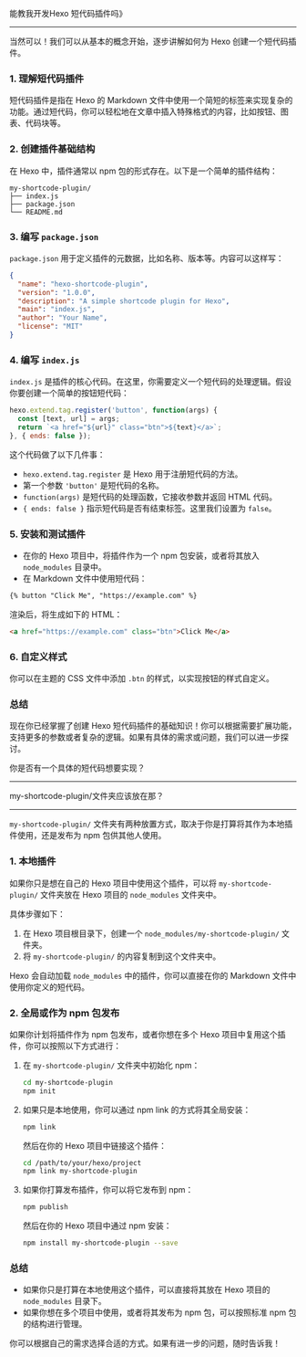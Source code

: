 能教我开发Hexo 短代码插件吗》

---

当然可以！我们可以从基本的概念开始，逐步讲解如何为 Hexo 创建一个短代码插件。

### 1. 理解短代码插件
短代码插件是指在 Hexo 的 Markdown 文件中使用一个简短的标签来实现复杂的功能。通过短代码，你可以轻松地在文章中插入特殊格式的内容，比如按钮、图表、代码块等。

### 2. 创建插件基础结构
在 Hexo 中，插件通常以 npm 包的形式存在。以下是一个简单的插件结构：

```
my-shortcode-plugin/
├── index.js
├── package.json
└── README.md
```

### 3. 编写 `package.json`
`package.json` 用于定义插件的元数据，比如名称、版本等。内容可以这样写：

```json
{
  "name": "hexo-shortcode-plugin",
  "version": "1.0.0",
  "description": "A simple shortcode plugin for Hexo",
  "main": "index.js",
  "author": "Your Name",
  "license": "MIT"
}
```

### 4. 编写 `index.js`
`index.js` 是插件的核心代码。在这里，你需要定义一个短代码的处理逻辑。假设你要创建一个简单的按钮短代码：

```javascript
hexo.extend.tag.register('button', function(args) {
  const [text, url] = args;
  return `<a href="${url}" class="btn">${text}</a>`;
}, { ends: false });
```

这个代码做了以下几件事：
- `hexo.extend.tag.register` 是 Hexo 用于注册短代码的方法。
- 第一个参数 `'button'` 是短代码的名称。
- `function(args)` 是短代码的处理函数，它接收参数并返回 HTML 代码。
- `{ ends: false }` 指示短代码是否有结束标签。这里我们设置为 `false`。

### 5. 安装和测试插件
- 在你的 Hexo 项目中，将插件作为一个 npm 包安装，或者将其放入 `node_modules` 目录中。
- 在 Markdown 文件中使用短代码：

```markdown
{% button "Click Me", "https://example.com" %}
```

渲染后，将生成如下的 HTML：

```html
<a href="https://example.com" class="btn">Click Me</a>
```

### 6. 自定义样式
你可以在主题的 CSS 文件中添加 `.btn` 的样式，以实现按钮的样式自定义。

### 总结
现在你已经掌握了创建 Hexo 短代码插件的基础知识！你可以根据需要扩展功能，支持更多的参数或者复杂的逻辑。如果有具体的需求或问题，我们可以进一步探讨。

你是否有一个具体的短代码想要实现？

---

my-shortcode-plugin/文件夹应该放在那？

---

`my-shortcode-plugin/` 文件夹有两种放置方式，取决于你是打算将其作为本地插件使用，还是发布为 npm 包供其他人使用。

### 1. **本地插件**
如果你只是想在自己的 Hexo 项目中使用这个插件，可以将 `my-shortcode-plugin/` 文件夹放在 Hexo 项目的 `node_modules` 文件夹中。

具体步骤如下：
1. 在 Hexo 项目根目录下，创建一个 `node_modules/my-shortcode-plugin/` 文件夹。
2. 将 `my-shortcode-plugin/` 的内容复制到这个文件夹中。

Hexo 会自动加载 `node_modules` 中的插件，你可以直接在你的 Markdown 文件中使用你定义的短代码。

### 2. **全局或作为 npm 包发布**
如果你计划将插件作为 npm 包发布，或者你想在多个 Hexo 项目中复用这个插件，你可以按照以下方式进行：

1. 在 `my-shortcode-plugin/` 文件夹中初始化 npm：
    ```bash
    cd my-shortcode-plugin
    npm init
    ```

2. 如果只是本地使用，你可以通过 npm link 的方式将其全局安装：
    ```bash
    npm link
    ```

   然后在你的 Hexo 项目中链接这个插件：
    ```bash
    cd /path/to/your/hexo/project
    npm link my-shortcode-plugin
    ```

3. 如果你打算发布插件，你可以将它发布到 npm：
    ```bash
    npm publish
    ```

   然后在你的 Hexo 项目中通过 npm 安装：
    ```bash
    npm install my-shortcode-plugin --save
    ```

### 总结
- 如果你只是打算在本地使用这个插件，可以直接将其放在 Hexo 项目的 `node_modules` 目录下。
- 如果你想在多个项目中使用，或者将其发布为 npm 包，可以按照标准 npm 包的结构进行管理。

你可以根据自己的需求选择合适的方式。如果有进一步的问题，随时告诉我！